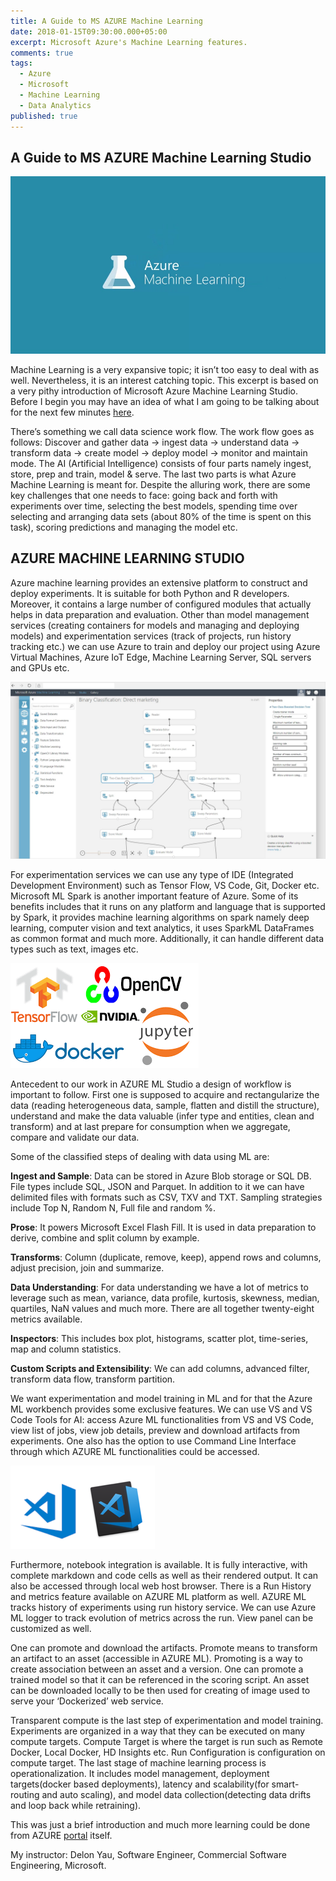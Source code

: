 ```yaml
---
title: A Guide to MS AZURE Machine Learning
date: 2018-01-15T09:30:00.000+05:00
excerpt: Microsoft Azure's Machine Learning features.
comments: true
tags:
  - Azure
  - Microsoft
  - Machine Learning
  - Data Analytics
published: true
---
```

## A Guide to MS AZURE Machine Learning Studio

![team](/assets/images/OverviewOfAzureML_960.jpg)

Machine Learning is a very expansive topic; it isn’t too easy to deal with as well. Nevertheless, it is an interest catching topic. This excerpt is based on a very pithy introduction of Microsoft Azure Machine Learning Studio. Before I begin you may have an idea of what I am going to be talking about for the next few minutes <a href="https://gallery.cortanaintelligence.com/ " target="_blank">here</a>.

There’s something we call data science work flow. The work flow goes as follows: Discover and gather data -> ingest data -> understand data -> transform data -> create model -> deploy model -> monitor and maintain mode. The AI (Artificial Intelligence) consists of four parts namely ingest, store, prep and train, model & serve. The last two parts is what Azure Machine Learning is meant for. Despite the alluring work, there are some key challenges that one needs to face: going back and forth with experiments over time, selecting the best models, spending time over selecting and arranging data sets (about 80% of the time is spent on this task), scoring predictions and managing the model etc. 

## AZURE MACHINE LEARNING STUDIO

Azure machine learning provides an extensive platform to construct and deploy experiments. It is suitable for both Python and R developers. Moreover, it contains a large number of configured modules that actually helps in data preparation and evaluation. Other than model management services (creating containers for models and managing and deploying models) and experimentation services (track of projects, run history tracking etc.)  we can use Azure to train and deploy our project using Azure Virtual Machines, Azure IoT Edge, Machine Learning Server, SQL servers and GPUs etc.  

![team](/assets/images/simple-scalable-cutting-edge.jpg)

For experimentation services we can use any type of IDE (Integrated Development Environment) such as Tensor Flow, VS Code, Git, Docker etc.  Microsoft ML Spark is another important feature of Azure. Some of its benefits includes that it runs on any platform and language that is supported by Spark, it provides machine learning algorithms on spark namely deep learning, computer vision and text analytics, it uses SparkML DataFrames as common format and much more. Additionally, it can handle different data types such as text, images etc. 

![team](/assets/images/images.png)

Antecedent to our work in AZURE ML Studio a design of workflow is important to follow. First one is supposed to acquire and rectangularize the data (reading heterogeneous data, sample, flatten and distill the structure), understand and make the data valuable (infer type and entities, clean and transform) and at last prepare for consumption when we aggregate, compare and validate our data. 

Some of the classified steps of dealing with data using ML are:

**Ingest and Sample**: Data can be stored in Azure Blob storage or SQL DB. File types include SQL, JSON and Parquet. In addition to it we can have delimited files with formats such as CSV, TXV and TXT. Sampling strategies include Top N, Random N, Full file and random %.

**Prose**: It powers Microsoft Excel Flash Fill. It is used in data preparation to derive, combine and split column by example. 

**Transforms**: Column (duplicate, remove, keep), append rows and columns, adjust precision, join and summarize. 

**Data Understanding**:  For data understanding we have a lot of metrics to leverage such as mean, variance, data profile, kurtosis, skewness, median, quartiles, NaN values and much more. There are all together twenty-eight metrics available.

**Inspectors**: This includes box plot, histograms, scatter plot, time-series, map and column statistics.

**Custom Scripts and Extensibility**: We can add columns, advanced filter, transform data flow, transform partition.

We want experimentation and model training in ML and for that the Azure ML workbench provides some exclusive features. We can use VS and VS Code Tools for AI: access Azure ML functionalities from VS and VS Code, view list of jobs, view job details, preview and download artifacts from experiments. One also has the option to use Command Line Interface through which AZURE ML functionalities could be accessed. 

![team](/assets/images/VS.png)

Furthermore, notebook integration is available. It is fully interactive, with complete markdown and code cells as well as their rendered output.  It can also be accessed through local web host browser. There is a Run History and metrics feature available on AZURE ML platform as well. AZURE ML tracks history of experiments using run history service. We can use Azure ML logger to track evolution of metrics across the run. View panel can be customized as well. 

One can promote and download the artifacts. Promote means to transform an artifact to an asset (accessible in AZURE ML). Promoting is a way to create association between an asset and a version. One can promote a trained model so that it can be referenced in the scoring script. An asset can be downloaded locally to be then used for creating of image used to serve your ‘Dockerized’ web service.

Transparent compute is the last step of experimentation and model training. Experiments are organized in a way that they can be executed on many compute targets. Compute Target is where the target is run such as Remote Docker, Local Docker, HD Insights etc. Run Configuration is configuration on compute target. 
The last stage of machine learning process is operationalization. It includes model management, deployment targets(docker based deployments), latency and scalability(for smart-routing and auto scaling), and model data collection(detecting data drifts and loop back while retraining). 

This was just a brief introduction and much more learning could be done from AZURE <a href="https://azure.microsoft.com/en-us/overview/machine-learning/ " target="_blank">portal</a> itself.

My instructor: Delon Yau, Software Engineer, Commercial Software Engineering, Microsoft.

